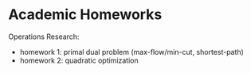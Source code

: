 # Academic Homeworks

Operations Research:
- homework 1: primal dual problem (max-flow/min-cut, shortest-path)
- homework 2: quadratic optimization